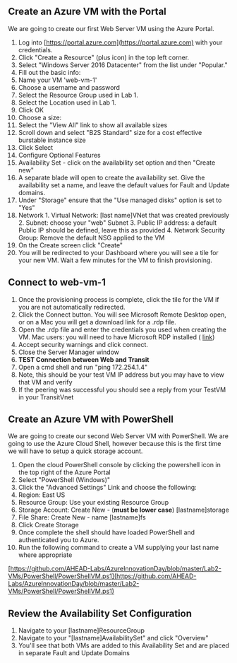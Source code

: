 ## Create an Azure VM with the Portal

We are going to create our first Web Server VM using the Azure Portal.

1. Log into [https://portal.azure.com](https://portal.azure.com) with your credentials.
2. Click "Create a Resource" (plus icon) in the top left corner.
3. Select "Windows Server 2016 Datacenter" from the list under "Popular."
4. Fill out the basic info:
  1. Name your VM 'web-vm-1'
  2. Choose a username and password
  3. Select the Resource Group used in Lab 1.
  4. Select the Location used in Lab 1.
  5. Click OK
5. Choose a size:
  1. Select the "View All" link to show all available sizes
  2. Scroll down and select "B2S Standard" size for a cost effective burstable instance size
  3. Click Select
6. Configure Optional Features
  1. Availability Set - click on the availability set option and then "Create new"
  2. A separate blade will open to create the availability set. Give the availability set a name, and leave the default values for Fault and Update domains.
  3. Under "Storage" ensure that the "Use managed disks" option is set to "Yes"
  4. Network
    1. Virtual Network: [last name]VNet that was created previously
    2. Subnet: choose your "web" Subnet
    3. Public IP address: a default Public IP should be defined, leave this as provided
    4. Network Security Group: Remove the default NSG applied to the VM
7. On the Create screen click "Create"
8. You will be redirected to your Dashboard where you will see a tile for your new VM. Wait a few minutes for the VM to finish provisioning.

## Connect to web-vm-1

1. Once the provisioning process is complete, click the tile for the VM if you are not automatically redirected.
2. Click the Connect button. You will see Microsoft Remote Desktop open, or on a Mac you will get a download link for a .rdp file.
3. Open the .rdp file and enter the credentials you used when creating the VM. Mac users: you will need to have Microsoft RDP installed ( [link](https://docs.microsoft.com/en-us/windows-server/remote/remote-desktop-services/clients/remote-desktop-mac))
4. Accept security warnings and click connect.
5. Close the Server Manager window
6. **TEST Connection between Web and Transit**
  1. Open a cmd shell and run "ping 172.254.1.4"
  2. Note, this should be your test VM IP address but you may have to view that VM and verify
  3. If the peering was successful you should see a reply from your TestVM in your TransitVnet

## Create an Azure VM with PowerShell

We are going to create our second Web Server VM with PowerShell. We are going to use the Azure Cloud Shell, however because this is the first time we will have to setup a quick storage account.

1. Open the cloud PowerShell console by clicking the powershell icon in the top right of the Azure Portal
2. Select "PowerShell (Windows)"
3. Click the "Advanced Settings" Link and choose the following:
  1. Region: East US
  2. Resource Group: Use your existing Resource Group
  3. Storage Account: Create New - (**must be lower case**) [lastname]storage
  4. File Share: Create New - name [lastname]fs
  5. Click Create Storage
4. Once complete the shell should have loaded PowerShell and authenticated you to Azure.
5. Run the following command to create a VM supplying your last name where appropriate

[https://github.com/AHEAD-Labs/AzureInnovationDay/blob/master/Lab2-VMs/PowerShell/PowerShellVM.ps1](https://github.com/AHEAD-Labs/AzureInnovationDay/blob/master/Lab2-VMs/PowerShell/PowerShellVM.ps1)

## Review the Availability Set Configuration

1. Navigate to your [lastname]ResourceGroup
2. Navigate to your "[lastname]AvailabilitySet" and click "Overview"
3. You'll see that both VMs are added to this Availability Set and are placed in separate Fault and Update Domains